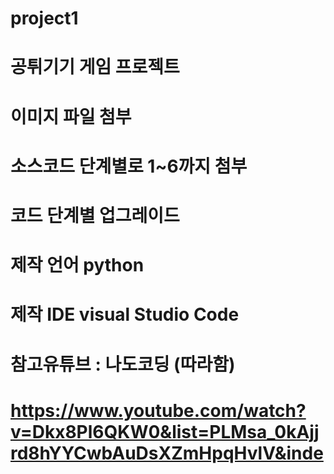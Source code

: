 # project1


   # 공튀기기 게임 프로젝트
   # 이미지 파일 첨부
   # 소스코드 단계별로 1~6까지 첨부
   # 코드 단계별 업그레이드
   #  제작 언어 python
   #  제작 IDE visual Studio Code 
   # 참고유튜브 : 나도코딩 (따라함)
   #  https://www.youtube.com/watch?v=Dkx8Pl6QKW0&list=PLMsa_0kAjjrd8hYYCwbAuDsXZmHpqHvlV&inde
